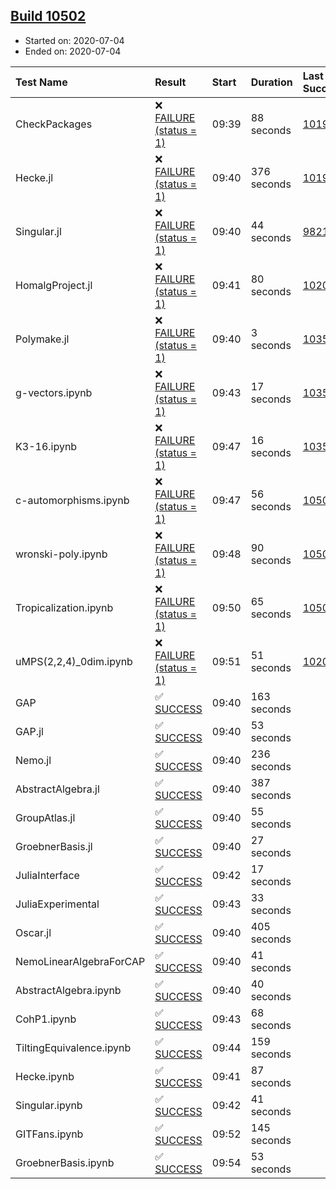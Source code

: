 ## [Build 10502](https://oscarci.mathematik.uni-kl.de/job/oscar/10502/)

* Started on: 2020-07-04
* Ended on: 2020-07-04

| Test Name    | Result | Start | Duration | Last Success | First Failure |
|:-------------|:-------|:------|:---------|:-------------|:--------------|
| CheckPackages | ❌ [FAILURE (status = 1)](https://oscarci.mathematik.uni-kl.de/job/oscar/10502/artifact/logs/build-10502/CheckPackages.log) | 09:39 | 88 seconds | [10197](https://oscarci.mathematik.uni-kl.de/job/oscar/10197/) | [10198](https://oscarci.mathematik.uni-kl.de/job/oscar/10198/) |
| Hecke.jl | ❌ [FAILURE (status = 1)](https://oscarci.mathematik.uni-kl.de/job/oscar/10502/artifact/logs/build-10502/Hecke.jl.log) | 09:40 | 376 seconds | [10197](https://oscarci.mathematik.uni-kl.de/job/oscar/10197/) | [10198](https://oscarci.mathematik.uni-kl.de/job/oscar/10198/) |
| Singular.jl | ❌ [FAILURE (status = 1)](https://oscarci.mathematik.uni-kl.de/job/oscar/10502/artifact/logs/build-10502/Singular.jl.log) | 09:40 | 44 seconds | [9821](https://oscarci.mathematik.uni-kl.de/job/oscar/9821/) | [9822](https://oscarci.mathematik.uni-kl.de/job/oscar/9822/) |
| HomalgProject.jl | ❌ [FAILURE (status = 1)](https://oscarci.mathematik.uni-kl.de/job/oscar/10502/artifact/logs/build-10502/HomalgProject.jl.log) | 09:41 | 80 seconds | [10209](https://oscarci.mathematik.uni-kl.de/job/oscar/10209/) | [10210](https://oscarci.mathematik.uni-kl.de/job/oscar/10210/) |
| Polymake.jl | ❌ [FAILURE (status = 1)](https://oscarci.mathematik.uni-kl.de/job/oscar/10502/artifact/logs/build-10502/Polymake.jl.log) | 09:40 | 3 seconds | [10356](https://oscarci.mathematik.uni-kl.de/job/oscar/10356/) | [10357](https://oscarci.mathematik.uni-kl.de/job/oscar/10357/) |
| g-vectors.ipynb | ❌ [FAILURE (status = 1)](https://oscarci.mathematik.uni-kl.de/job/oscar/10502/artifact/logs/build-10502/g-vectors.ipynb.log) | 09:43 | 17 seconds | [10356](https://oscarci.mathematik.uni-kl.de/job/oscar/10356/) | [10357](https://oscarci.mathematik.uni-kl.de/job/oscar/10357/) |
| K3-16.ipynb | ❌ [FAILURE (status = 1)](https://oscarci.mathematik.uni-kl.de/job/oscar/10502/artifact/logs/build-10502/K3-16.ipynb.log) | 09:47 | 16 seconds | [10356](https://oscarci.mathematik.uni-kl.de/job/oscar/10356/) | [10357](https://oscarci.mathematik.uni-kl.de/job/oscar/10357/) |
| c-automorphisms.ipynb | ❌ [FAILURE (status = 1)](https://oscarci.mathematik.uni-kl.de/job/oscar/10502/artifact/logs/build-10502/c-automorphisms.ipynb.log) | 09:47 | 56 seconds | [10500](https://oscarci.mathematik.uni-kl.de/job/oscar/10500/) | [10501](https://oscarci.mathematik.uni-kl.de/job/oscar/10501/) |
| wronski-poly.ipynb | ❌ [FAILURE (status = 1)](https://oscarci.mathematik.uni-kl.de/job/oscar/10502/artifact/logs/build-10502/wronski-poly.ipynb.log) | 09:48 | 90 seconds | [10501](https://oscarci.mathematik.uni-kl.de/job/oscar/10501/) | [10502](https://oscarci.mathematik.uni-kl.de/job/oscar/10502/) |
| Tropicalization.ipynb | ❌ [FAILURE (status = 1)](https://oscarci.mathematik.uni-kl.de/job/oscar/10502/artifact/logs/build-10502/Tropicalization.ipynb.log) | 09:50 | 65 seconds | [10501](https://oscarci.mathematik.uni-kl.de/job/oscar/10501/) | [10502](https://oscarci.mathematik.uni-kl.de/job/oscar/10502/) |
| uMPS(2,2,4)_0dim.ipynb | ❌ [FAILURE (status = 1)](https://oscarci.mathematik.uni-kl.de/job/oscar/10502/artifact/logs/build-10502/uMPS-2-2-4-_0dim.ipynb.log) | 09:51 | 51 seconds | [10209](https://oscarci.mathematik.uni-kl.de/job/oscar/10209/) | [10210](https://oscarci.mathematik.uni-kl.de/job/oscar/10210/) |
| GAP | ✅ [SUCCESS](https://oscarci.mathematik.uni-kl.de/job/oscar/10502/artifact/logs/build-10502/GAP.log) | 09:40 | 163 seconds |  |  |
| GAP.jl | ✅ [SUCCESS](https://oscarci.mathematik.uni-kl.de/job/oscar/10502/artifact/logs/build-10502/GAP.jl.log) | 09:40 | 53 seconds |  |  |
| Nemo.jl | ✅ [SUCCESS](https://oscarci.mathematik.uni-kl.de/job/oscar/10502/artifact/logs/build-10502/Nemo.jl.log) | 09:40 | 236 seconds |  |  |
| AbstractAlgebra.jl | ✅ [SUCCESS](https://oscarci.mathematik.uni-kl.de/job/oscar/10502/artifact/logs/build-10502/AbstractAlgebra.jl.log) | 09:40 | 387 seconds |  |  |
| GroupAtlas.jl | ✅ [SUCCESS](https://oscarci.mathematik.uni-kl.de/job/oscar/10502/artifact/logs/build-10502/GroupAtlas.jl.log) | 09:40 | 55 seconds |  |  |
| GroebnerBasis.jl | ✅ [SUCCESS](https://oscarci.mathematik.uni-kl.de/job/oscar/10502/artifact/logs/build-10502/GroebnerBasis.jl.log) | 09:40 | 27 seconds |  |  |
| JuliaInterface | ✅ [SUCCESS](https://oscarci.mathematik.uni-kl.de/job/oscar/10502/artifact/logs/build-10502/JuliaInterface.log) | 09:42 | 17 seconds |  |  |
| JuliaExperimental | ✅ [SUCCESS](https://oscarci.mathematik.uni-kl.de/job/oscar/10502/artifact/logs/build-10502/JuliaExperimental.log) | 09:43 | 33 seconds |  |  |
| Oscar.jl | ✅ [SUCCESS](https://oscarci.mathematik.uni-kl.de/job/oscar/10502/artifact/logs/build-10502/Oscar.jl.log) | 09:40 | 405 seconds |  |  |
| NemoLinearAlgebraForCAP | ✅ [SUCCESS](https://oscarci.mathematik.uni-kl.de/job/oscar/10502/artifact/logs/build-10502/NemoLinearAlgebraForCAP.log) | 09:40 | 41 seconds |  |  |
| AbstractAlgebra.ipynb | ✅ [SUCCESS](https://oscarci.mathematik.uni-kl.de/job/oscar/10502/artifact/logs/build-10502/AbstractAlgebra.ipynb.log) | 09:40 | 40 seconds |  |  |
| CohP1.ipynb | ✅ [SUCCESS](https://oscarci.mathematik.uni-kl.de/job/oscar/10502/artifact/logs/build-10502/CohP1.ipynb.log) | 09:43 | 68 seconds |  |  |
| TiltingEquivalence.ipynb | ✅ [SUCCESS](https://oscarci.mathematik.uni-kl.de/job/oscar/10502/artifact/logs/build-10502/TiltingEquivalence.ipynb.log) | 09:44 | 159 seconds |  |  |
| Hecke.ipynb | ✅ [SUCCESS](https://oscarci.mathematik.uni-kl.de/job/oscar/10502/artifact/logs/build-10502/Hecke.ipynb.log) | 09:41 | 87 seconds |  |  |
| Singular.ipynb | ✅ [SUCCESS](https://oscarci.mathematik.uni-kl.de/job/oscar/10502/artifact/logs/build-10502/Singular.ipynb.log) | 09:42 | 41 seconds |  |  |
| GITFans.ipynb | ✅ [SUCCESS](https://oscarci.mathematik.uni-kl.de/job/oscar/10502/artifact/logs/build-10502/GITFans.ipynb.log) | 09:52 | 145 seconds |  |  |
| GroebnerBasis.ipynb | ✅ [SUCCESS](https://oscarci.mathematik.uni-kl.de/job/oscar/10502/artifact/logs/build-10502/GroebnerBasis.ipynb.log) | 09:54 | 53 seconds |  |  |
